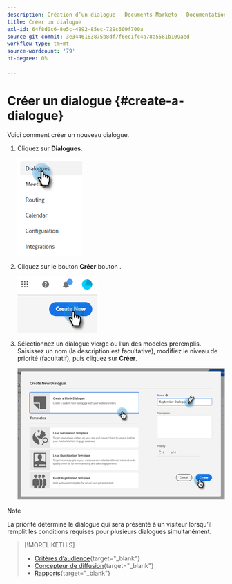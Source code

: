 ```yaml
---
description: Création d’un dialogue - Documents Marketo - Documentation du produit
title: Créer un dialogue
exl-id: 64f8d0c6-8e5c-4892-85ec-729c609f700a
source-git-commit: 3e3446183875b8df7f6ec1fc4a78a5581b109aed
workflow-type: tm+mt
source-wordcount: '79'
ht-degree: 0%

---
```


# Créer un dialogue {#create-a-dialogue}

Voici comment créer un nouveau dialogue.

1. Cliquez sur **Dialogues**.

   ![](assets/create-a-dialogue-1.png)

1. Cliquez sur le bouton **Créer** bouton .

   ![](assets/create-a-dialogue-2.png)

1. Sélectionnez un dialogue vierge ou l’un des modèles préremplis. Saisissez un nom (la description est facultative), modifiez le niveau de priorité (facultatif), puis cliquez sur **Créer**.

   ![](assets/create-a-dialogue-3.png)

>[!NOTE]
>
>La priorité détermine le dialogue qui sera présenté à un visiteur lorsqu’il remplit les conditions requises pour plusieurs dialogues simultanément.

>[!MORELIKETHIS]
>
>* [Critères d’audience](/help/marketo/product-docs/demand-generation/dynamic-chat/dialogues/audience-criteria.md){target=&quot;_blank&quot;}
>* [Concepteur de diffusion](/help/marketo/product-docs/demand-generation/dynamic-chat/dialogues/stream-designer.md){target=&quot;_blank&quot;}
>* [Rapports](/help/marketo/product-docs/demand-generation/dynamic-chat/dialogues/reports.md){target=&quot;_blank&quot;}

